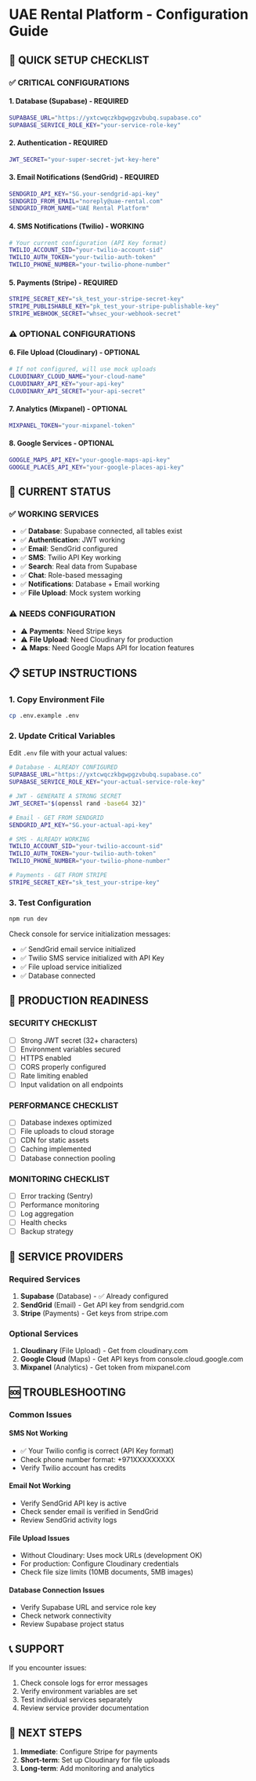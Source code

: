 # UAE Rental Platform - Configuration Guide

## 🚀 **QUICK SETUP CHECKLIST**

### ✅ **CRITICAL CONFIGURATIONS**

#### **1. Database (Supabase) - REQUIRED**
```bash
SUPABASE_URL="https://yxtcwqczkbgwpgzvbubq.supabase.co"
SUPABASE_SERVICE_ROLE_KEY="your-service-role-key"
```

#### **2. Authentication - REQUIRED**
```bash
JWT_SECRET="your-super-secret-jwt-key-here"
```

#### **3. Email Notifications (SendGrid) - REQUIRED**
```bash
SENDGRID_API_KEY="SG.your-sendgrid-api-key"
SENDGRID_FROM_EMAIL="noreply@uae-rental.com"
SENDGRID_FROM_NAME="UAE Rental Platform"
```

#### **4. SMS Notifications (Twilio) - WORKING**
```bash
# Your current configuration (API Key format)
TWILIO_ACCOUNT_SID="your-twilio-account-sid"
TWILIO_AUTH_TOKEN="your-twilio-auth-token"
TWILIO_PHONE_NUMBER="your-twilio-phone-number"
```

#### **5. Payments (Stripe) - REQUIRED**
```bash
STRIPE_SECRET_KEY="sk_test_your-stripe-secret-key"
STRIPE_PUBLISHABLE_KEY="pk_test_your-stripe-publishable-key"
STRIPE_WEBHOOK_SECRET="whsec_your-webhook-secret"
```

### ⚠️ **OPTIONAL CONFIGURATIONS**

#### **6. File Upload (Cloudinary) - OPTIONAL**
```bash
# If not configured, will use mock uploads
CLOUDINARY_CLOUD_NAME="your-cloud-name"
CLOUDINARY_API_KEY="your-api-key"
CLOUDINARY_API_SECRET="your-api-secret"
```

#### **7. Analytics (Mixpanel) - OPTIONAL**
```bash
MIXPANEL_TOKEN="your-mixpanel-token"
```

#### **8. Google Services - OPTIONAL**
```bash
GOOGLE_MAPS_API_KEY="your-google-maps-api-key"
GOOGLE_PLACES_API_KEY="your-google-places-api-key"
```

## 🔧 **CURRENT STATUS**

### ✅ **WORKING SERVICES**
- ✅ **Database**: Supabase connected, all tables exist
- ✅ **Authentication**: JWT working
- ✅ **Email**: SendGrid configured
- ✅ **SMS**: Twilio API Key working
- ✅ **Search**: Real data from Supabase
- ✅ **Chat**: Role-based messaging
- ✅ **Notifications**: Database + Email working
- ✅ **File Upload**: Mock system working

### ⚠️ **NEEDS CONFIGURATION**
- ⚠️ **Payments**: Need Stripe keys
- ⚠️ **File Upload**: Need Cloudinary for production
- ⚠️ **Maps**: Need Google Maps API for location features

## 📋 **SETUP INSTRUCTIONS**

### **1. Copy Environment File**
```bash
cp .env.example .env
```

### **2. Update Critical Variables**
Edit `.env` file with your actual values:

```bash
# Database - ALREADY CONFIGURED
SUPABASE_URL="https://yxtcwqczkbgwpgzvbubq.supabase.co"
SUPABASE_SERVICE_ROLE_KEY="your-actual-service-role-key"

# JWT - GENERATE A STRONG SECRET
JWT_SECRET="$(openssl rand -base64 32)"

# Email - GET FROM SENDGRID
SENDGRID_API_KEY="SG.your-actual-api-key"

# SMS - ALREADY WORKING
TWILIO_ACCOUNT_SID="your-twilio-account-sid"
TWILIO_AUTH_TOKEN="your-twilio-auth-token"
TWILIO_PHONE_NUMBER="your-twilio-phone-number"

# Payments - GET FROM STRIPE
STRIPE_SECRET_KEY="sk_test_your-stripe-key"
```

### **3. Test Configuration**
```bash
npm run dev
```

Check console for service initialization messages:
- ✅ SendGrid email service initialized
- ✅ Twilio SMS service initialized with API Key
- ✅ File upload service initialized
- ✅ Database connected

## 🚨 **PRODUCTION READINESS**

### **SECURITY CHECKLIST**
- [ ] Strong JWT secret (32+ characters)
- [ ] Environment variables secured
- [ ] HTTPS enabled
- [ ] CORS properly configured
- [ ] Rate limiting enabled
- [ ] Input validation on all endpoints

### **PERFORMANCE CHECKLIST**
- [ ] Database indexes optimized
- [ ] File uploads to cloud storage
- [ ] CDN for static assets
- [ ] Caching implemented
- [ ] Database connection pooling

### **MONITORING CHECKLIST**
- [ ] Error tracking (Sentry)
- [ ] Performance monitoring
- [ ] Log aggregation
- [ ] Health checks
- [ ] Backup strategy

## 🔗 **SERVICE PROVIDERS**

### **Required Services**
1. **Supabase** (Database) - ✅ Already configured
2. **SendGrid** (Email) - Get API key from sendgrid.com
3. **Stripe** (Payments) - Get keys from stripe.com

### **Optional Services**
1. **Cloudinary** (File Upload) - Get from cloudinary.com
2. **Google Cloud** (Maps) - Get API keys from console.cloud.google.com
3. **Mixpanel** (Analytics) - Get token from mixpanel.com

## 🆘 **TROUBLESHOOTING**

### **Common Issues**

#### **SMS Not Working**
- ✅ Your Twilio config is correct (API Key format)
- Check phone number format: +971XXXXXXXXX
- Verify Twilio account has credits

#### **Email Not Working**
- Verify SendGrid API key is active
- Check sender email is verified in SendGrid
- Review SendGrid activity logs

#### **File Upload Issues**
- Without Cloudinary: Uses mock URLs (development OK)
- For production: Configure Cloudinary credentials
- Check file size limits (10MB documents, 5MB images)

#### **Database Connection Issues**
- Verify Supabase URL and service role key
- Check network connectivity
- Review Supabase project status

## 📞 **SUPPORT**

If you encounter issues:
1. Check console logs for error messages
2. Verify environment variables are set
3. Test individual services separately
4. Review service provider documentation

## 🎯 **NEXT STEPS**

1. **Immediate**: Configure Stripe for payments
2. **Short-term**: Set up Cloudinary for file uploads
3. **Long-term**: Add monitoring and analytics 